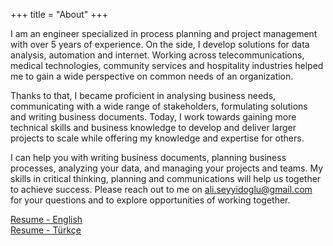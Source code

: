 +++
title = "About"
+++

I am an engineer specialized in process planning and project management with over 5 years of experience. On the side, I develop solutions for data analysis, automation and internet. Working across telecommunications, medical technologies, community services and hospitality industries helped me to gain a wide perspective on common needs of an organization. 

Thanks to that, I became proficient in analysing business needs, communicating with a wide range of stakeholders, formulating solutions and writing business documents. Today, I work towards gaining more technical skills and business knowledge to develop and deliver larger projects to scale while offering my knowledge and expertise for others.

I can help you with writing business documents, planning business processes, analyzing your data, and managing your projects and teams. My skills in critical thinking, planning and communications will help us together to achieve success. Please reach out to me on ali.seyyidoglu@gmail.com for your questions and to explore opportunities of working together.

[Resume - English](/resume/en/)  
[Resume - Türkçe](/resume/tr/)   
